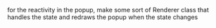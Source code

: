 for the reactivity in the popup, make some sort of Renderer class that handles the state and redraws the popup when the state changes
